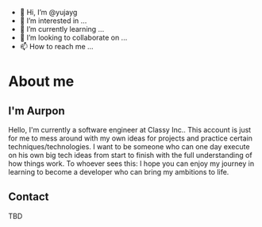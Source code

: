 - 👋 Hi, I’m @yujayg
- 👀 I’m interested in ...
- 🌱 I’m currently learning ...
- 💞️ I’m looking to collaborate on ...
- 📫 How to reach me ...

<!---
yujayg/yujayg is a ✨ special ✨ repository because its `README.md` (this file) appears on your GitHub profile.
You can click the Preview link to take a look at your changes.
--->

# About me

## I'm Aurpon

Hello, I'm currently a software engineer at Classy Inc.. This account is just for me to mess around with my own ideas for projects and practice certain techniques/technologies. 
I want to be someone who can one day execute on his own big tech ideas from start to finish with the full understanding of how things work.
To whoever sees this: I hope you can enjoy my journey in learning to become a developer who can bring my ambitions to life.

## Contact

TBD
